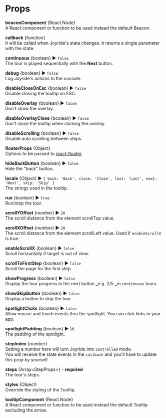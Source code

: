 # Props

**beaconComponent** {React.Node}  
A React component or function to be used instead the default Beacon.

**callback** {function}  
It will be called when Joyride's state changes. it returns a single parameter with the state.

**continuous** {boolean} ▶︎ `false`  
The tour is played sequentially with the **Next** button.

**debug** {boolean} ▶︎ `false`  
Log Joyride's actions to the console.

**disableCloseOnEsc** {boolean} ▶︎ `false`  
Disable closing the tooltip on ESC.

**disableOverlay** {boolean} ▶︎ `false`  
Don't show the overlay.

**disableOverlayClose** {boolean} ▶︎ `false`  
Don't close the tooltip when clicking the overlay.

**disableScrolling** {boolean} ▶︎ `false`  
Disable auto scrolling between steps.

**floaterProps** {Object}  
Options to be passed to [react-floater](https://github.com/gilbarbara/react-floater).

**hideBackButton** {boolean} ▶︎ `false`  
Hide the "back" button.

**locale** {Object} ▶︎ `{ back: 'Back', close: 'Close', last: 'Last', next: 'Next', skip: 'Skip' }`  
The strings used in the tooltip.

**run** {boolean} ▶︎ `true`  
Run/stop the tour.

**scrollYOffset** {number} ▶︎ `20`  
The scroll distance from the element scrollTop value.

**scrollXOffset** {number} ▶︎ `20`  
The scroll distance from the element scrollLeft value. Used if `enableScrollX` is true.

**enableScrollX** {boolean} ▶︎ `false`  
Scroll horizontally if target is out of view.

**scrollToFirstStep** {boolean} ▶︎ `false`  
Scroll the page for the first step.

**showProgress** {boolean} ▶︎ `false`  
Display the tour progress in the next button \_e.g. 2/5 \_in `continuous` tours.

**showSkipButton** {boolean} ▶︎ `false`  
Display a button to skip the tour.

**spotlightClicks** {boolean} ▶︎ `false`  
Allow mouse and touch events thru the spotlight. You can click links in your app.

**spotlightPadding** {boolean} ▶︎ `10`  
The padding of the spotlight.

**stepIndex** {number}  
Setting a number here will turn Joyride into `controlled` mode.  
You will receive the state events in the `callback` and you'll have to update this prop by yourself.

**steps** {Array&lt;StepProps&gt;} - **required**  
The tour's steps.

**styles** {Object}  
Override the styling of the Tooltip.

**tooltipComponent** {React.Node}  
A React component or function to be used instead the default Tooltip excluding the arrow.
